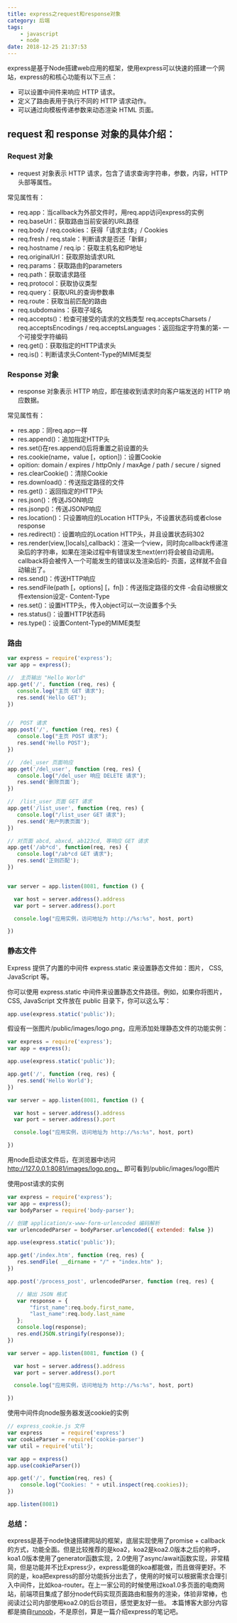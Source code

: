 ```yaml
---
title: express之request和response对象
category: 后端
tags:
	- javascript
	- node
date: 2018-12-25 21:37:53
---
```

express是基于Node搭建web应用的框架，使用express可以快速的搭建一个网站，express的和核心功能有以下三点：
- 可以设置中间件来响应 HTTP 请求。
- 定义了路由表用于执行不同的 HTTP 请求动作。
- 可以通过向模板传递参数来动态渲染 HTML 页面。

<!-- more -->

## request 和 response 对象的具体介绍：

### Request 对象

- request 对象表示 HTTP 请求，包含了请求查询字符串，参数，内容，HTTP 头部等属性。

常见属性有：
- req.app：当callback为外部文件时，用req.app访问express的实例
- req.baseUrl：获取路由当前安装的URL路径
- req.body / req.cookies：获得「请求主体」/ Cookies
- req.fresh / req.stale：判断请求是否还「新鲜」
- req.hostname / req.ip：获取主机名和IP地址
- req.originalUrl：获取原始请求URL
- req.params：获取路由的parameters
- req.path：获取请求路径
- req.protocol：获取协议类型
- req.query：获取URL的查询参数串
- req.route：获取当前匹配的路由
- req.subdomains：获取子域名
- req.accepts()：检查可接受的请求的文档类型
req.acceptsCharsets / req.acceptsEncodings / req.acceptsLanguages：返回指定字符集的第- 一个可接受字符编码
- req.get()：获取指定的HTTP请求头
- req.is()：判断请求头Content-Type的MIME类型

### Response 对象
- response 对象表示 HTTP 响应，即在接收到请求时向客户端发送的 HTTP 响应数据。

常见属性有：
- res.app：同req.app一样
- res.append()：追加指定HTTP头
- res.set()在res.append()后将重置之前设置的头
- res.cookie(name，value [，option])：设置Cookie
- opition: domain / expires / httpOnly / maxAge / path / secure / signed
- res.clearCookie()：清除Cookie
- res.download()：传送指定路径的文件
- res.get()：返回指定的HTTP头
- res.json()：传送JSON响应
- res.jsonp()：传送JSONP响应
- res.location()：只设置响应的Location HTTP头，不设置状态码或者close response
- res.redirect()：设置响应的Location HTTP头，并且设置状态码302
- res.render(view,[locals],callback)：渲染一个view，同时向callback传递渲染后的字符串，如果在渲染过程中有错误发生next(err)将会被自动调用。callback将会被传入一个可能发生的错误以及渲染后的- 页面，这样就不会自动输出了。
- res.send()：传送HTTP响应
- res.sendFile(path [，options] [，fn])：传送指定路径的文件 -会自动根据文件extension设定- Content-Type
- res.set()：设置HTTP头，传入object可以一次设置多个头
- res.status()：设置HTTP状态码
- res.type()：设置Content-Type的MIME类型

### 路由
```js
var express = require('express');
var app = express();

//  主页输出 "Hello World"
app.get('/', function (req, res) {
   console.log("主页 GET 请求");
   res.send('Hello GET');
})


//  POST 请求
app.post('/', function (req, res) {
   console.log("主页 POST 请求");
   res.send('Hello POST');
})

//  /del_user 页面响应
app.get('/del_user', function (req, res) {
   console.log("/del_user 响应 DELETE 请求");
   res.send('删除页面');
})

//  /list_user 页面 GET 请求
app.get('/list_user', function (req, res) {
   console.log("/list_user GET 请求");
   res.send('用户列表页面');
})

// 对页面 abcd, abxcd, ab123cd, 等响应 GET 请求
app.get('/ab*cd', function(req, res) {
   console.log("/ab*cd GET 请求");
   res.send('正则匹配');
})


var server = app.listen(8081, function () {

  var host = server.address().address
  var port = server.address().port

  console.log("应用实例，访问地址为 http://%s:%s", host, port)

})
```

### 静态文件
Express 提供了内置的中间件 express.static 来设置静态文件如：图片， CSS, JavaScript 等。

你可以使用 express.static 中间件来设置静态文件路径。例如，如果你将图片， CSS, JavaScript 文件放在 public 目录下，你可以这么写：
```js
app.use(express.static('public'));
```
假设有一张图片/public/images/logo.png，应用添加处理静态文件的功能实例：
```js
var express = require('express');
var app = express();

app.use(express.static('public'));

app.get('/', function (req, res) {
   res.send('Hello World');
})

var server = app.listen(8081, function () {

  var host = server.address().address
  var port = server.address().port

  console.log("应用实例，访问地址为 http://%s:%s", host, port)

})
```
用node启动该文件后，在浏览器中访问 http://127.0.0.1:8081/images/logo.png， 即可看到/public/images/logo图片

使用post请求的实例
```js
var express = require('express');
var app = express();
var bodyParser = require('body-parser');

// 创建 application/x-www-form-urlencoded 编码解析
var urlencodedParser = bodyParser.urlencoded({ extended: false })

app.use(express.static('public'));

app.get('/index.htm', function (req, res) {
   res.sendFile( __dirname + "/" + "index.htm" );
})

app.post('/process_post', urlencodedParser, function (req, res) {

   // 输出 JSON 格式
   var response = {
       "first_name":req.body.first_name,
       "last_name":req.body.last_name
   };
   console.log(response);
   res.end(JSON.stringify(response));
})

var server = app.listen(8081, function () {

  var host = server.address().address
  var port = server.address().port

  console.log("应用实例，访问地址为 http://%s:%s", host, port)

})
```
使用中间件向node服务器发送cookie的实例
```js
// express_cookie.js 文件
var express      = require('express')
var cookieParser = require('cookie-parser')
var util = require('util');

var app = express()
app.use(cookieParser())

app.get('/', function(req, res) {
    console.log("Cookies: " + util.inspect(req.cookies));
})

app.listen(8081)
```
### 总结：
express是基于node快速搭建网站的框架，底层实现使用了promise + callback的方式，功能全面。但是比较推荐的是koa2，koa2是koa2.0版本之后的称呼，koa1.0版本使用了generator函数实现，2.0使用了async/await函数实现，非常精简，但是功能并不比Express少，express能做的koa都能做，而且做得更好。不同的是，koa把express的部分功能拆分出去了，使用的时候可以根据需求合理引入中间件，比如koa-router。在上一家公司的时候使用过koa1.0多页面的电商网站，前端项目集成了部分node代码实现页面路由和服务的渲染，体验非常棒，也阅读过公司内部使用koa2.0的后台项目，感觉更友好一些。
本篇博客大部分内容都是摘自[runoob](http://www.runoob.com/nodejs/nodejs-express-framework.html)，不是原创，算是一篇介绍express的笔记吧。
